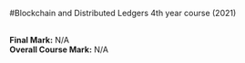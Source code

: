 #Blockchain and Distributed Ledgers 4th year course (2021)

<br><b>Final Mark:</b> N/A
<br><b>Overall Course Mark:</b> N/A
